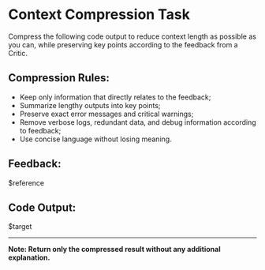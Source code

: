 # Context Compression Task

Compress the following code output to reduce context length as possible as you can, while preserving key points according to the feedback from a Critic.

## Compression Rules:

- Keep only information that directly relates to the feedback;
- Summarize lengthy outputs into key points;
- Preserve exact error messages and critical warnings;
- Remove verbose logs, redundant data, and debug information according to feedback;
- Use concise language without losing meaning.

## Feedback:

$reference

## Code Output:

$target

---

**Note: Return only the compressed result without any additional explanation.**
